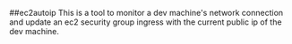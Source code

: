 ##ec2autoip
This is a tool to monitor a dev machine's network connection and update an ec2 security group ingress with the current public ip of the dev machine.
